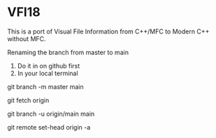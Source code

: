 # VFI18

This is a port of Visual File Information from C++/MFC to Modern C++ without MFC.

Renaming the branch from master to main
1. Do it in on github first
2. In your local terminal

  git branch -m master main
  
  git fetch origin
  
  git branch -u origin/main main
  
  git remote set-head origin -a
  
